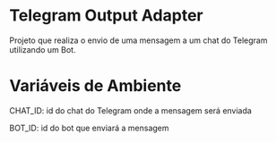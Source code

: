 # Telegram Output Adapter
Projeto que realiza o envio de uma mensagem a um chat do Telegram utilizando um Bot.

# Variáveis de Ambiente
CHAT_ID: id do chat do Telegram onde a mensagem será enviada

BOT_ID: id do bot que enviará a mensagem
